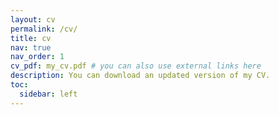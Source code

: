 ```yaml
---
layout: cv
permalink: /cv/
title: cv
nav: true
nav_order: 1
cv_pdf: my_cv.pdf # you can also use external links here
description: You can download an updated version of my CV.
toc:
  sidebar: left
---
```

